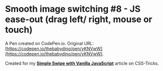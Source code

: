 # Smooth image switching #8 - JS ease-out (drag left/ right, mouse or touch)

A Pen created on CodePen.io. Original URL: [https://codepen.io/thebabydino/pen/yKNVwW](https://codepen.io/thebabydino/pen/yKNVwW).

Created for my [**Simple Swipe with Vanilla JavaScript**](https://css-tricks.com/simple-swipe-with-vanilla-javascript/) article on CSS-Tricks.
